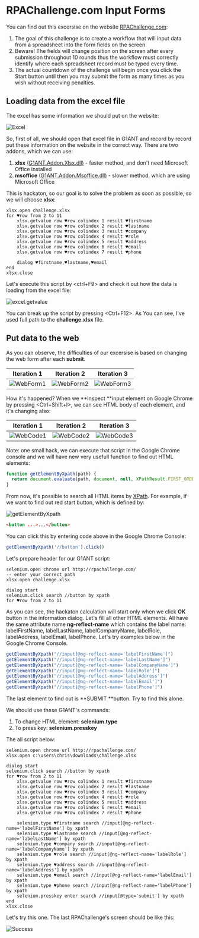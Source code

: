 ﻿# RPAChallenge.com Input Forms

You can find out this excersise on the website [RPAChallenge.com](http://rpachallenge.com/):

1. The goal of this challenge is to create a workflow that will input data from a spreadsheet into the form fields on the screen.
2. Beware! The fields will change position on the screen after every submission throughout 10 rounds thus the workflow must correctly identify where each spreadsheet record must be typed every time.
3. The actual countdown of the challenge will begin once you click the Start button until then you may submit the form as many times as you wish without receiving penalties.

## Loading data from the excel file

The excel has some information we should put on the website:

![Excel](excel.jpg)

So, first of all, we should open that excel file in G1ANT 
and record by record put these information on the website in the correct way.
There are two addons, which we can use:

1. **xlsx** [(G1ANT.Addon.Xlsx.dll)](https://manual.g1ant.com/G1ANT.Addons/G1ANT.Addon.Xlsx/Addon.md) - faster method, and don't need Microsoft Office installed
2. **msoffice** [(G1ANT.Addon.Msoffice.dll)](https://manual.g1ant.com/G1ANT.Addons/G1ANT.Addon.MSOffice/Addon.md) - slower method, which are using Microsoft Office

This is hackaton, so our goal is to solve the problem as soon as possible, 
so we will choose **xlsx**:

<!-- TODO: xlsx.gettable [sheet ... [from ...] [to ...]] result ... -->

```G1ANT
xlsx.open challenge.xlsx
for ♥row from 2 to 11
    xlsx.getvalue row ♥row colindex 1 result ♥firstname
    xlsx.getvalue row ♥row colindex 2 result ♥lastname
    xlsx.getvalue row ♥row colindex 3 result ♥company
    xlsx.getvalue row ♥row colindex 4 result ♥role
    xlsx.getvalue row ♥row colindex 5 result ♥address
    xlsx.getvalue row ♥row colindex 6 result ♥email
    xlsx.getvalue row ♥row colindex 7 result ♥phone
 
    dialog ♥firstname,♥lastname,♥email
end
xlsx.close
```

Let's execute this script by <ctrl+F9> and check it out 
how the data is loading from the excel file:

![excel.getvalue](xlsxgetvalue.jpg)

You can break up the script by pressing <Ctrl+F12>. 
As You can see, I've used full path to the **challenge.xlsx** file.

## Put data to the web

As you can observe, the difficulties of our excersise 
is based on changing the web form after each **submit**.

Iteration 1 | Iteration 2 | Iteration 3
----------- | ----------- | -----------
![WebForm1](webform1.jpg) | ![WebForm2](webform2.jpg) | ![WebForm3](webform3.jpg)

How it's happened? When we **Inspect **input element on Google Chrome by pressing <Ctrl+Shift+I>, 
we can see HTML body of each element, and it's changing also:

Iteration 1 | Iteration 2 | Iteration 3
----------- | ----------- | -----------
![WebCode1](webcode1.jpg) | ![WebCode2](webcode2.jpg) | ![WebCode3](webcode3.jpg)

Note: one small hack, we can execute that script in the Google Chrome console 
and we will have new very usefull function to find out HTML elements:

```JavaScript
function getElementByXpath(path) {
  return document.evaluate(path, document, null, XPathResult.FIRST_ORDERED_NODE_TYPE, null).singleNodeValue;
}
```

From now, it's possible to search all HTML items by [XPath](https://www.w3schools.com/xml/xpath_syntax.asp).
For example, if we want to find out red start button, which is defined by:

![getElementByXpath](getelementbyxpath.jpg)

```html
<button ...>...</button>
```

You can click this by entering code above in the Google Chrome Console:

```JavaScript
getElementByXpath('//button').click()
```

Let's prepare header for our G1ANT script:

```G1ANT
selenium.open chrome url http://rpachallenge.com/ 
-- enter your correct path
xlsx.open challenge.xlsx

dialog start
selenium.click search //button by xpath
for ♥row from 2 to 11
```

As you can see, the hackaton calculation will start only when we click **OK** 
button in the information dialog. Let's fill all other HTML elements. All have 
the same attribute name **ng-reflect-name** which contains the label name:
labelFirstName, labelLastName, labelCompanyName, labelRole, 
labelAddress, labelEmail, labelPhone. Let's try examples below in the 
Google Chrome Console.

```JavaScript
getElementByXpath("//input[@ng-reflect-name='labelFirstName']")
getElementByXpath("//input[@ng-reflect-name='labelLastName']")
getElementByXpath("//input[@ng-reflect-name='labelCompanyName']")
getElementByXpath("//input[@ng-reflect-name='labelRole']")
getElementByXpath("//input[@ng-reflect-name='labelAddress']")
getElementByXpath("//input[@ng-reflect-name='labelEmail']")
getElementByXpath("//input[@ng-reflect-name='labelPhone']")
```

The last element to find out is **SUBMIT **button. Try to find this alone. 

We should use these G1ANT's commands:
1. To change HTML element: **selenium.type**
2. To press key: **selenium.presskey**

The all script below:

```G1ANT
selenium.open chrome url http://rpachallenge.com/ 
xlsx.open c:\users\chris\downloads\challenge.xlsx

dialog start
selenium.click search //button by xpath
for ♥row from 2 to 11
    xlsx.getvalue row ♥row colindex 1 result ♥firstname
    xlsx.getvalue row ♥row colindex 2 result ♥lastname
    xlsx.getvalue row ♥row colindex 3 result ♥company
    xlsx.getvalue row ♥row colindex 4 result ♥role
    xlsx.getvalue row ♥row colindex 5 result ♥address
    xlsx.getvalue row ♥row colindex 6 result ♥email
    xlsx.getvalue row ♥row colindex 7 result ♥phone
 
    selenium.type ♥firstname search //input[@ng-reflect-name='labelFirstName'] by xpath 
    selenium.type ♥lastname search //input[@ng-reflect-name='labelLastName'] by xpath 
    selenium.type ♥company search //input[@ng-reflect-name='labelCompanyName'] by xpath 
    selenium.type ♥role search //input[@ng-reflect-name='labelRole'] by xpath 
    selenium.type ♥address search //input[@ng-reflect-name='labelAddress'] by xpath 
    selenium.type ♥email search //input[@ng-reflect-name='labelEmail'] by xpath 
    selenium.type ♥phone search //input[@ng-reflect-name='labelPhone'] by xpath 
    selenium.presskey enter search //input[@type='submit'] by xpath
end
xlsx.close
```

Let's try this one. The last RPAChallenge's screen should be like this:

![Success](success.jpg)

<!-- The script should look like this
```G1ANT
selenium.open chrome url http://rpachallenge.com/ 
xlsx.open c:\users\chris\downloads\challenge.xlsx
xlsx.gettable
selenium.waitforopen
selenium.click search //button by xpath
for ♥row from 1 to ♥result⟦count⟧
    selenium.enter ♥result⟦First Name,♥row⟧ search //input[@ng-reflect-name='labelFirstName'] by xpath 
    selenium.enter ♥result⟦Last Name,♥row⟧ search //input[@ng-reflect-name='labelLastName'] by xpath 
    selenium.enter ♥result⟦Company Name,♥row⟧ search //input[@ng-reflect-name='labelCompanyName'] by xpath 
    selenium.enter ♥result⟦Role in Company,♥row⟧ search //input[@ng-reflect-name='labelRole'] by xpath 
    selenium.enter ♥result⟦Address,♥row⟧ search //input[@ng-reflect-name='labelAddress'] by xpath 
    selenium.entry ♥result⟦Email,♥row⟧ search //input[@ng-reflect-name='labelEmail'] by xpath 
    selenium.type ♥result⟦Phone Number,♥row⟧ search //input[@ng-reflect-name='labelPhone'] by xpath 
    selenium.click search //input[@type='submit'] by xpath
end
xlsx.close
```
-->